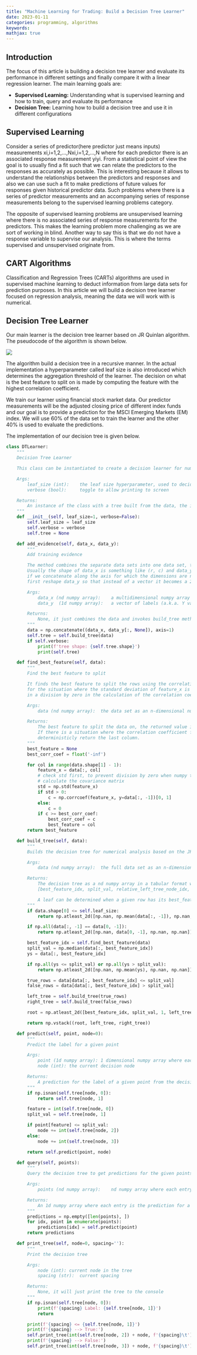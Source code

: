 ```yaml
---
title: "Machine Learning for Trading: Build a Decision Tree Learner"
date: 2023-01-11
categories: programming, algorithms
keywords: 
mathjax: true
---
```


## Introduction

The focus of this article is building a decision tree learner and evaluate its performance in different settings and finally compare it with a linear regression learner. The main learning goals are:

- **Supervised Learning:** Understanding what is supervised learning and how to train, query and evaluate its performance
- **Decision Tree:** Learning how to build a decision tree and use it in different configurations

## Supervised Learning

Consider a series of predictor(here predictor just means inputs) measurements xi,i=1,2,…,Nxi​,i=1,2,…,N where for each predictor there is an associated response measurement yiyi​. From a statistical point of view the goal is to usually find a fit such that we can relate the predictors to the responses as accurately as possible. This is interesting because it allows to understand the relationships between the predictors and responses and also we can use such a fit to make predictions of future values for responses given historical predictor data. Such problems where there is a series of predictor measurements and an accompanying series of response measurements belong to the supervised learning problems category.

The opposite of supervised learning problems are unsupervised learning where there is no associated series of response measurements for the predictors. This makes the learning problem more challenging as we are sort of working in blind. Another way to say this is that we do not have a response variable to supervise our analysis. This is where the terms supervised and unsupervised originate from.

## CART Algorithms

Classification and Regression Trees (CARTs) algorithms are used in supervised machine learning to deduct information from large data sets for prediction purposes. In this article we will build a decision tree learner focused on regression analysis, meaning the data we will work with is numerical.

## Decision Tree Learner

Our main learner is the decision tree learner based on JR Quinlan algorithm. The pseudocode of the algorithm is shown below.

![](https://techjournal.nl/wp-content/uploads/2022/10/image.png)

The algorithm build a decision tree in a recursive manner. In the actual implementation a hyperparameter called leaf size is also introduced which determines the aggregation threshold of the learner. The decision on what is the best feature to split on is made by computing the feature with the highest correlation coefficient.

We train our learner using financial stock market data. Our predictor measurements will be the adjusted closing price of different index funds and our goal is to provide a prediction for the MSCI Emerging Markets (EM) index. We will use 60% of the data set to train the learner and the other 40% is used to evaluate the predictions.  

The implementation of our decision tree is given below.

```python
class DTLearner:
    """
    Decision Tree Learner

    This class can be instantiated to create a decision learner for numerical analysis (regression)

    Args:
        leaf_size (int):    the leaf size hyperparameter, used to decide the threshold of leaf aggregation
        verbose (bool):     toggle to allow printing to screen

    Returns:
        An instance of the class with a tree built from the data, the instance can then be used to query predictions
    """
    def __init__(self, leaf_size=1, verbose=False):
        self.leaf_size = leaf_size
        self.verbose = verbose
        self.tree = None

    def add_evidence(self, data_x, data_y):
        """
        Add training evidence

        The method combines the separate data sets into one data set, this makes building the tree easier later.
        Usually the shape of data_x is something like (r, c) and data_y is (r, ). We can combine this two data sets
        if we concatenate along the axis for which the dimensions are not necessarily equal. But it is required to
        first reshape data_y so that instead of a vector it becomes a 2-d array with a single column.

        Args:
            data_x (nd numpy array):    a multidimensional numpy array holding the factor values
            data_y  (1d numpy array):   a vector of labels (a.k.a. Y values)

        Returns:
            None, it just combines the data and invokes build_tree method
        """
        data = np.concatenate((data_x, data_y[:, None]), axis=1)
        self.tree = self.build_tree(data)
        if self.verbose:
            print(f'tree shape: {self.tree.shape}')
            print(self.tree)

    def find_best_feature(self, data):
        """
        Find the best feature to split

        It finds the best feature to split the rows using the correlation coefficient. We need to watch out
        for the situation where the standard deviation of feature_x is zero, since this will result
        in a division by zero in the calculation of the correlation coefficient and will cause a runtime error

        Args:
            data (nd numpy array):  the data set as an n-dimensional numpy array

        Returns:
            The best feature to split the data on, the returned value is an integer representing the column index.
            If there is a situation where the correlation coefficient for multiple columns are the same, it will
            deterministicly return the last column.
        """
        best_feature = None
        best_corr_coef = float('-inf')

        for col in range(data.shape[1] - 1):
            feature_x = data[:, col]
            # check std first, to prevent division by zero when numpy tries to
            # calculate the covariance matrix
            std = np.std(feature_x)
            if std > 0:
                c = np.corrcoef(feature_x, y=data[:, -1])[0, 1]
            else:
                c = 0
            if c >= best_corr_coef:
                best_corr_coef = c
                best_feature = col
        return best_feature

    def build_tree(self, data):
        """
        Builds the decision tree for numerical analysis based on the JR Quinlan algorithm

        Args:
            data (nd numpy array):  the full data set as an n-dimensional numpy array

        Returns:
            The decision tree as a nd numpy array in a tabular format where each row is
            [best_feature_idx, split_val, relative_left_tree_node_idx, relative_right_tree_node_idx]

            A leaf can be determined when a given row has its best_feature_idx set to numpy nan.
        """
        if data.shape[0] <= self.leaf_size:
            return np.atleast_2d([np.nan, np.mean(data[:, -1]), np.nan, np.nan])

        if np.all(data[:, -1] == data[0, -1]):
            return np.atleast_2d([np.nan, data[0, -1], np.nan, np.nan])

        best_feature_idx = self.find_best_feature(data)
        split_val = np.median(data[:, best_feature_idx])
        ys = data[:, best_feature_idx]

        if np.all(ys <= split_val) or np.all(ys > split_val):
            return np.atleast_2d([np.nan, np.mean(ys), np.nan, np.nan])

        true_rows = data[data[:, best_feature_idx] <= split_val]
        false_rows = data[data[:, best_feature_idx] > split_val]

        left_tree = self.build_tree(true_rows)
        right_tree = self.build_tree(false_rows)

        root = np.atleast_2d([best_feature_idx, split_val, 1, left_tree.shape[0] + 1])

        return np.vstack((root, left_tree, right_tree))

    def predict(self, point, node=0):
        """
        Predict the label for a given point

        Args:
            point (1d numpy array): 1 dimensional numpy array where each entry is the value for a feature
            node (int): the current decision node

        Returns:
            A prediction for the label of a given point from the decision tree.
        """
        if np.isnan(self.tree[node, 0]):
            return self.tree[node, 1]

        feature = int(self.tree[node, 0])
        split_val = self.tree[node, 1]

        if point[feature] <= split_val:
            node += int(self.tree[node, 2])
        else:
            node += int(self.tree[node, 3])

        return self.predict(point, node)

    def query(self, points):
        """
        Query the decision tree to get predictions for the given points

        Args:
            points (nd numpy array):    nd numpy array where each entry is the value for a feature

        Returns:
            An 1d numpy array where each entry is the prediction for a given point
        """
        predictions = np.empty([len(points), ])
        for idx, point in enumerate(points):
            predictions[idx] = self.predict(point)
        return predictions

    def print_tree(self, node=0, spacing=''):
        """
        Print the decision tree

        Args:
            node (int): current node in the tree
            spacing (str):  current spacing

        Returns:
            None, it will just print the tree to the console
        """
        if np.isnan(self.tree[node, 0]):
            print(f'{spacing} Label: {self.tree[node, 1]}')
            return

        print(f'{spacing} <= {self.tree[node, 1]}')
        print(f'{spacing} --> True:')
        self.print_tree(int(self.tree[node, 2]) + node, f'{spacing}\t')
        print(f'{spacing} --> False:')
        self.print_tree(int(self.tree[node, 3]) + node, f'{spacing}\t')
```